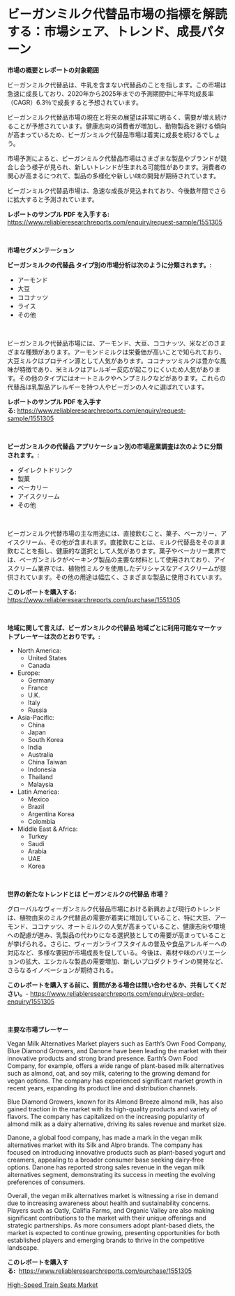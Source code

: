 <p><h1>ビーガンミルク代替品市場の指標を解読する：市場シェア、トレンド、成長パターン</h1></p><p><strong>市場の概要とレポートの対象範囲</strong></p>
<p><p>ビーガンミルク代替品は、牛乳を含まない代替品のことを指します。この市場は急速に成長しており、2020年から2025年までの予測期間中に年平均成長率（CAGR）6.3％で成長すると予想されています。</p><p>ビーガンミルク代替品市場の現在と将来の展望は非常に明るく、需要が増え続けることが予想されています。健康志向の消費者が増加し、動物製品を避ける傾向が高まっているため、ビーガンミルク代替品市場は着実に成長を続けるでしょう。</p><p>市場予測によると、ビーガンミルク代替品市場はさまざまな製品やブランドが競合し合う様子が見られ、新しいトレンドが生まれる可能性があります。消費者の関心が高まるにつれて、製品の多様化や新しい味の開発が期待されています。</p><p>ビーガンミルク代替品市場は、急速な成長が見込まれており、今後数年間でさらに拡大すると予測されています。</p></p>
<p><strong>レポートのサンプル PDF を入手する:</strong> <a href="https://www.reliableresearchreports.com/enquiry/request-sample/1551305">https://www.reliableresearchreports.com/enquiry/request-sample/1551305</a></p>
<p>&nbsp;</p>
<p><strong>市場セグメンテーション</strong></p>
<p><strong>ビーガンミルクの代替品 タイプ別の市場分析は次のように分類されます。:</strong></p>
<p><ul><li>アーモンド</li><li>大豆</li><li>ココナッツ</li><li>ライス</li><li>その他</li></ul></p>
<p>&nbsp;</p>
<p><p>ビーガンミルク代替品市場には、アーモンド、大豆、ココナッツ、米などのさまざまな種類があります。アーモンドミルクは栄養価が高いことで知られており、大豆ミルクはプロテイン源として人気があります。ココナッツミルクは豊かな風味が特徴であり、米ミルクはアレルギー反応が起こりにくいため人気があります。その他のタイプにはオートミルクやヘンプミルクなどがあります。これらの代替品は乳製品アレルギーを持つ人やビーガンの人々に選ばれています。</p></p>
<p><strong>レポートのサンプル PDF を入手する:</strong>&nbsp;<a href="https://www.reliableresearchreports.com/enquiry/request-sample/1551305">https://www.reliableresearchreports.com/enquiry/request-sample/1551305</a></p>
<p>&nbsp;</p>
<p><strong> ビーガンミルクの代替品 アプリケーション別の市場産業調査は次のように分類されます。:</strong></p>
<p><ul><li>ダイレクトドリンク</li><li>製菓</li><li>ベーカリー</li><li>アイスクリーム</li><li>その他</li></ul></p>
<p>&nbsp;</p>
<p><p>ビーガンミルク代替市場の主な用途には、直接飲むこと、菓子、ベーカリー、アイスクリーム、その他が含まれます。直接飲むことは、ミルク代替品をそのまま飲むことを指し、健康的な選択として人気があります。菓子やベーカリー業界では、ベーガンミルクがベーキング製品の主要な材料として使用されており、アイスクリーム業界では、植物性ミルクを使用したデリシャスなアイスクリームが提供されています。その他の用途は幅広く、さまざまな製品に使用されています。</p></p>
<p><strong>このレポートを購入する:</strong>&nbsp; <a href="https://www.reliableresearchreports.com/purchase/1551305">https://www.reliableresearchreports.com/purchase/1551305</a></p>
<p>&nbsp;</p>
<p><strong>地域に関して言えば、ビーガンミルクの代替品 地域ごとに利用可能なマーケットプレーヤーは次のとおりです。:</strong></p>
<p><ul>
    <li>
        North America:
        <ul>
            <li>United States</li>
            <li>Canada</li>
        </ul>
    </li>
    <li>
        Europe:
        <ul>
            <li>Germany</li>
            <li>France</li>
            <li>U.K.</li>
            <li>Italy</li>
            <li>Russia</li>
        </ul>
    </li>
    <li>
        Asia-Pacific:
        <ul>
            <li>China</li>
            <li>Japan</li>
            <li>South Korea</li>
            <li>India</li>
            <li>Australia</li>
            <li>China Taiwan</li>
            <li>Indonesia</li>
            <li>Thailand</li>
            <li>Malaysia</li>
        </ul>
    </li>
    <li>
        Latin America:
        <ul>
            <li>Mexico</li>
            <li>Brazil</li>
            <li>Argentina Korea</li>
            <li>Colombia</li>
        </ul>
    </li>
    <li>
        Middle East & Africa:
        <ul>
            <li>Turkey</li>
            <li>Saudi</li>
            <li>Arabia</li>
            <li>UAE</li>
            <li>Korea</li>
        </ul>
    </li>
    </ul></p>
<p>&nbsp;</p>
<p><strong>世界の新たなトレンドとは ビーガンミルクの代替品 市場？</strong></p>
<p><p>グローバルなヴィーガンミルク代替品市場における新興および現行のトレンドは、植物由来のミルク代替品の需要が着実に増加していること、特に大豆、アーモンド、ココナッツ、オートミルクの人気が高まっていること、健康志向や環境への配慮が進み、乳製品の代わりになる選択肢としての需要が高まっていることが挙げられる。さらに、ヴィーガンライフスタイルの普及や食品アレルギーへの対応など、多様な要因が市場成長を促している。今後は、素材や味のバリエーションの拡大、エシカルな製品の需要増加、新しいプロダクトラインの開発など、さらなるイノベーションが期待される。</p></p>
<p><strong>このレポートを購入する前に、質問がある場合は問い合わせるか、共有してください。</strong>- <a href="https://www.reliableresearchreports.com/enquiry/pre-order-enquiry/1551305">https://www.reliableresearchreports.com/enquiry/pre-order-enquiry/1551305</a></p>
<p>&nbsp;</p>
<p><strong>主要な市場プレーヤー</strong></p>
<p><p>Vegan Milk Alternatives Market players such as Earth’s Own Food Company, Blue Diamond Growers, and Danone have been leading the market with their innovative products and strong brand presence. Earth’s Own Food Company, for example, offers a wide range of plant-based milk alternatives such as almond, oat, and soy milk, catering to the growing demand for vegan options. The company has experienced significant market growth in recent years, expanding its product line and distribution channels.</p><p>Blue Diamond Growers, known for its Almond Breeze almond milk, has also gained traction in the market with its high-quality products and variety of flavors. The company has capitalized on the increasing popularity of almond milk as a dairy alternative, driving its sales revenue and market size.</p><p>Danone, a global food company, has made a mark in the vegan milk alternatives market with its Silk and Alpro brands. The company has focused on introducing innovative products such as plant-based yogurt and creamers, appealing to a broader consumer base seeking dairy-free options. Danone has reported strong sales revenue in the vegan milk alternatives segment, demonstrating its success in meeting the evolving preferences of consumers.</p><p>Overall, the vegan milk alternatives market is witnessing a rise in demand due to increasing awareness about health and sustainability concerns. Players such as Oatly, Califia Farms, and Organic Valley are also making significant contributions to the market with their unique offerings and strategic partnerships. As more consumers adopt plant-based diets, the market is expected to continue growing, presenting opportunities for both established players and emerging brands to thrive in the competitive landscape.</p></p>
<p><strong>このレポートを購入する:</strong>&nbsp;&nbsp;<a href="https://www.reliableresearchreports.com/purchase/1551305">https://www.reliableresearchreports.com/purchase/1551305</a></p>
<p><p><a href="https://noble-drawer-34c.notion.site/High-Speed-Train-Seats-Market-Offer-Valuable-Insights-into-Market-Size-Market-Share-Market-Trends--3e86f66babc7447a8356065799fdaa96">High-Speed Train Seats Market</a></p></p>